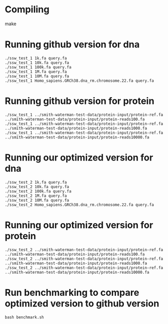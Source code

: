 # Compiling

make

# Running github version for dna

```
./ssw_test_1 1k.fa query.fa
./ssw_test_1 10k.fa query.fa
./ssw_test_1 100k.fa query.fa
./ssw_test_1 1M.fa query.fa
./ssw_test_1 10M.fa query.fa
./ssw_test_1 Homo_sapiens.GRCh38.dna_rm.chromosome.22.fa query.fa
```

# Running github version for protein

```
./ssw_test_1 ../smith-waterman-test-data/protein-input/protein-ref.fa ../smith-waterman-test-data/protein-input/protein-reads100.fa
./ssw_test_1 ../smith-waterman-test-data/protein-input/protein-ref.fa ../smith-waterman-test-data/protein-input/protein-reads1000.fa
./ssw_test_1 ../smith-waterman-test-data/protein-input/protein-ref.fa ../smith-waterman-test-data/protein-input/protein-reads10000.fa
```

# Running our optimized version for dna

```
./ssw_test_2 1k.fa query.fa
./ssw_test_2 10k.fa query.fa
./ssw_test_2 100k.fa query.fa
./ssw_test_2 1M.fa query.fa
./ssw_test_2 10M.fa query.fa
./ssw_test_2 Homo_sapiens.GRCh38.dna_rm.chromosome.22.fa query.fa
```

# Running our optimized version for protein

```
./ssw_test_2 ../smith-waterman-test-data/protein-input/protein-ref.fa ../smith-waterman-test-data/protein-input/protein-reads100.fa
./ssw_test_2 ../smith-waterman-test-data/protein-input/protein-ref.fa ../smith-waterman-test-data/protein-input/protein-reads1000.fa
./ssw_test_2 ../smith-waterman-test-data/protein-input/protein-ref.fa ../smith-waterman-test-data/protein-input/protein-reads10000.fa
```

# Run benchmarking to compare optimized version to github version

```
bash benchmark.sh
```
